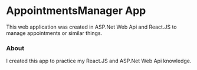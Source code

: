 # AppointmentsManager App

This web application was created in ASP.Net Web Api and React.JS to manage appointments or similar things.

### About

I created this app to practice my React.JS and ASP.Net Web Api knowledge.